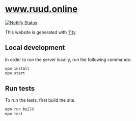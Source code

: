 # www.ruud.online

[![Netlify Status](https://api.netlify.com/api/v1/badges/efffb815-e941-4911-8ae2-bb478020ed33/deploy-status)](https://app.netlify.com/sites/www-ruud-online/deploys)

This website is generated with [11ty].

## Local development

In order to run the server locally, run the following commands:

```bash
npm install
npm start
```

## Run tests

To run the tests, first build the site.

```bash
npm run build
npm test
```

[11ty]: https://www.11ty.dev/
